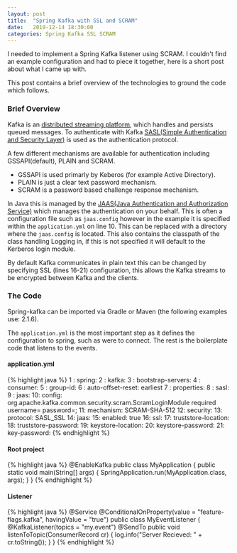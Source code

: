 ```yaml
---
layout: post
title:  "Spring Kafka with SSL and SCRAM"
date:   2019-12-14 18:30:00
categories: Spring Kafka SSL SCRAM
---
```


I needed to implement a Spring Kafka listener using SCRAM. I couldn't find an example configuration and had to piece it together, here is a short post about what I came up with.

This post contains a brief overview of the technologies to ground the code which follows.

### Brief Overview

Kafka is an [distributed streaming platform][kafka], which handles and persists queued messages. To authenticate with Kafka [SASL(Simple Authentication and Security Layer)][sasl] is used as the authentication protocol.

A few different mechanisms are available for authentication including GSSAPI(default), PLAIN and SCRAM.
* GSSAPI is used primarly by Keberos (for example Active Directory).
* PLAIN is just a clear text password mechanism.
* SCRAM is a password based challenge response mechanism.

In Java this is managed by the [JAAS(Java Authentication and Authorization Service)][jaas] which manages the authentication on your behalf. This is often a configuration file such as `jaas.config` however in the example it is specified within the `application.yml` on line 10. This can be replaced with a directory where the `jaas.config` is located. This also contains the classpath of the class handling Logging in, if this is not specified it will default to the Kerberos login module.

By default Kafka communicates in plain text this can be changed by specifying SSL (lines 16-21) configuration, this allows the Kafka streams to be encrypted between Kafka and the clients.

### The Code

Spring-kafka can be imported via Gradle or Maven (the following examples use: 2.1.6).

The `application.yml` is the most important step as it defines the configuration to spring, such as were to connect. The rest is the boilerplate code that listens to the events.

#### application.yml

{% highlight java %}
1 : spring:
2 :   kafka:
3 :     bootstrap-servers: <your brokers>
4 :     consumer:
5 :       group-id: <your group-ids>
6 :       auto-offset-reset: earliest
7 :       properties:
8 :         sasl:
9 :           jaas:
10:             config: org.apache.kafka.common.security.scram.ScramLoginModule required username=<scram user> password=<scram password>;
11:           mechanism: SCRAM-SHA-512
12:         security:
13:           protocol: SASL_SSL
14:     jaas:
15:       enabled: true
16:     ssl:
17:       truststore-location: <truststore location>
18:       truststore-password: <truststore password>
19:       keystore-location: <keystore location>
20:       keystore-password: <keystore password>
21:       key-password: <key password>
{% endhighlight %}

#### Root project

{% highlight java %}
@EnableKafka
public class MyApplication {
  public static void main(String[] args) {
    SpringApplication.run(MyApplication.class, args);
  }
}
{% endhighlight %}

#### Listener

{% highlight java %}
@Service
@ConditionalOnProperty(value = "feature-flags.kafka", havingValue = "true")
public class MyEventListener {
  @KafkaListener(topics = "my.event")
  @SendTo
  public void listenToTopic(ConsumerRecord<?, ?> cr) {
    log.info("Server Recieved: " + cr.toString());
  }
}
{% endhighlight %}


[kafka]: https://kafka.apache.org/
[sasl]: https://en.wikipedia.org/wiki/Simple_Authentication_and_Security_Layer
[jaas]: https://en.wikipedia.org/wiki/Java_Authentication_and_Authorization_Service
